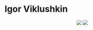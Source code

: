 # Igor Viklushkin

<div align="center"> 
  <a href = "mailto:viklushkin.igor@yandex.ru"><img src="https://img.shields.io/badge/-Gmail-%23333?style=for-the-badge&logo=gmail&logoColor=white"></a>
  <a href="https://t.me/rmnv1" target="_blank"><img src="https://img.shields.io/badge/-Telegram-%23332?style=for-the-badge&logo=telegram&logoColor=white" /></a>
</div>
